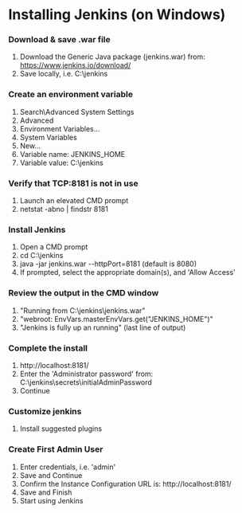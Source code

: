 # Installing Jenkins (on Windows)

### Download & save .war file
1. Download the Generic Java package (jenkins.war) from: https://www.jenkins.io/download/
2. Save locally, i.e. C:\jenkins

### Create an environment variable
1. Search\Advanced System Settings
2. Advanced
3. Environment Variables...
4. System Variables
5. New...
6. Variable name: JENKINS_HOME
7. Variable value: C:\jenkins

### Verify that TCP:8181 is not in use
1. Launch an elevated CMD prompt
2. netstat -abno | findstr 8181

### Install Jenkins
1. Open a CMD prompt
2. cd C:\jenkins
3. java -jar jenkins.war --httpPort=8181 (default is 8080)
4. If prompted, select the appropriate domain(s), and 'Allow Access'

### Review the output in the CMD window
1. "Running from C:\jenkins\jenkins.war"
2. "webroot: EnvVars.masterEnvVars.get("JENKINS_HOME")"
3. "Jenkins is fully up an running" (last line of output)

### Complete the install
1. http://localhost:8181/
2. Enter the 'Administrator password' from: C:\jenkins\secrets\initialAdminPassword
3. Continue

### Customize jenkins
1. Install suggested plugins

### Create First Admin User
1. Enter credentials, i.e. 'admin'
2. Save and Continue
3. Confirm the Instance Configuration URL is: http://localhost:8181/
4. Save and Finish
5. Start using Jenkins